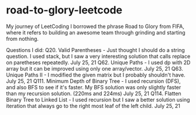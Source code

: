 # road-to-glory-leetcode
My journey of LeetCoding
I borrowed the phrase Road to Glory from FIFA, where it refers to building an awesome team through grinding and starting from nothing. 

Questions I did:
Q20. Valid Parentheses - Just thought I should do a string question. I used stack, but I saw a very interesting solution that calls replace on paretheses repeatedly. July 25, 21
Q62. Unique Paths - I used dp with 2D array but it can be improved using only one array/vector.  July 25, 21
Q63. Unique Paths II - I modified the given matrix but I probably shouldn't have. July 25, 21
Q111. Minimum Depth of Binary Tree - I used recursion (DFS), and also BFS to see if it's faster. My BFS solution was only slightly faster than my recursion solution. (220ms and 224ms) July 25, 21
Q114. Flatten Binary Tree to Linked List - I used recursion but I saw a better solution using iteration that always go to the right most leaf of the left child. July 25, 21
